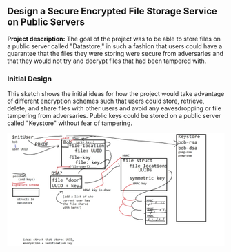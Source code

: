 
## Design a Secure Encrypted File Storage Service on Public Servers

**Project description:** The goal of the project was to be able to store files on a public server called "Datastore," in such a fashion that users could have a guarantee that the files they were storing were secure from adversaries and that they would not try and decrypt files that had been tampered with.


### Initial Design

This sketch shows the initial ideas for how the project would take advantage of different encryption schemes such that users could store, retrieve, delete, and share files with other users and avoid any eavesdropping or file tampering from adversaries. Public keys could be stored on a public server called "Keystore" without fear of tampering.

<img src="images/enc_scheme.jpg?raw=true"/>
